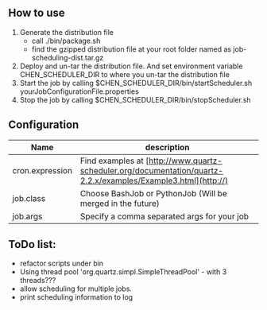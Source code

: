 ## How to use
1. Generate the distribution file
	* call ./bin/package.sh
	* find the gzipped distribution file at your root folder named as job-scheduling-dist.tar.gz
2. Deploy and un-tar the distribution file. And set environment variable CHEN_SCHEDULER_DIR to where you un-tar the distribution file
3. Start the job by calling $CHEN_SCHEDULER_DIR/bin/startScheduler.sh yourJobConfigurationFile.properties
4. Stop the job by calling $CHEN_SCHEDULER_DIR/bin/stopScheduler.sh 

## Configuration

Name | description
---- | -----
cron.expression | Find examples at [http://www.quartz-scheduler.org/documentation/quartz-2.2.x/examples/Example3.html](http://)
job.class | Choose BashJob or PythonJob (Will be merged in the future)
job.args | Specify a comma separated args for your job


## ToDo list:
- refactor scripts under bin
- Using thread pool 'org.quartz.simpl.SimpleThreadPool' - with 3 threads???
- allow scheduling for multiple jobs.
- print scheduling information to log
